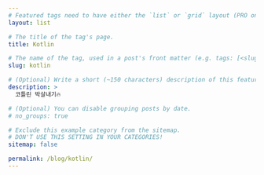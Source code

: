 ```yaml
---
# Featured tags need to have either the `list` or `grid` layout (PRO only).
layout: list

# The title of the tag's page.
title: Kotlin

# The name of the tag, used in a post's front matter (e.g. tags: [<slug>]).
slug: kotlin

# (Optional) Write a short (~150 characters) description of this featured tag.
description: >
  코틀린 박살내기🔥

# (Optional) You can disable grouping posts by date.
# no_groups: true

# Exclude this example category from the sitemap.
# DON'T USE THIS SETTING IN YOUR CATEGORIES!
sitemap: false

permalink: /blog/kotlin/
---
```

